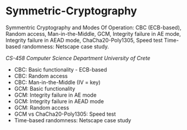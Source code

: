 # Symmetric-Cryptography
Symmentric Cryptography and Modes Of Operation: CBC (ECB-based), Random access, Man-in-the-Middle, GCM, Integrity failure in AE mode, Integrity failure in AEAD mode, ChaCha20-Poly1305, Speed test Time-based randomness: Netscape case study.

*CS-458 Computer Science Department University of Crete* 

- CBC: Basic functionality - ECB-based
- CBC: Random access
- CBC: Man-in-the-Middle (IV = key)
- GCM: Basic functionality
- GCM: Integrity failure in AE mode
- GCM: Integrity failure in AEAD mode
- GCM: Random access
- GCM vs ChaCha20-Poly1305: Speed test
- Time-based randomness: Netscape case study
